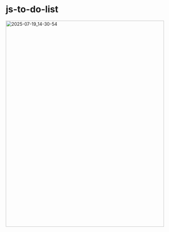 # js-to-do-list
<img width="500" height="651" alt="2025-07-19_14-30-54" src="https://github.com/user-attachments/assets/00df6cc8-d211-406f-b290-9769a210ac88" />
